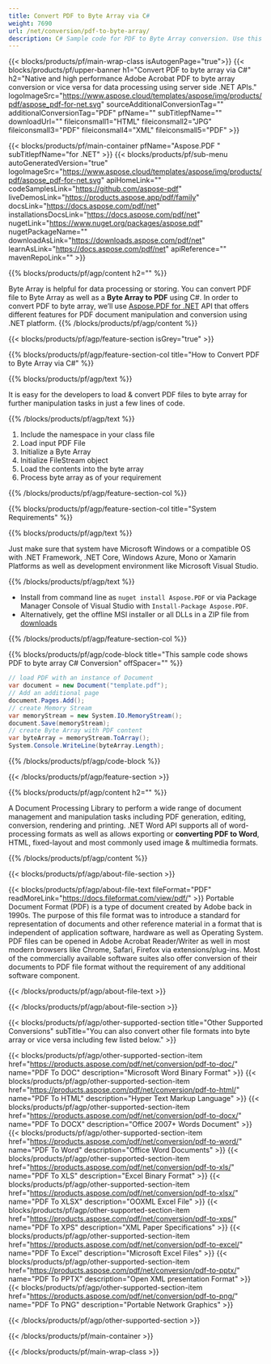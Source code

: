 ```yaml
---
title: Convert PDF to Byte Array via C#
weight: 7690
url: /net/conversion/pdf-to-byte-array/
description: C# Sample code for PDF to Byte Array conversion. Use this code for PDF to Byte Array conversion within VB.NET, Asp.NET or any .NET based application.
---
```


{{< blocks/products/pf/main-wrap-class isAutogenPage="true">}}
{{< blocks/products/pf/upper-banner h1="Convert PDF to byte array via C#" h2="Native and high performance Adobe Acrobat PDF to byte array conversion or vice versa for data processing using server side .NET APIs." logoImageSrc="https://www.aspose.cloud/templates/aspose/img/products/pdf/aspose_pdf-for-net.svg" sourceAdditionalConversionTag="" additionalConversionTag="PDF" pfName="" subTitlepfName="" downloadUrl="" fileiconsmall1="HTML" fileiconsmall2="JPG" fileiconsmall3="PDF" fileiconsmall4="XML" fileiconsmall5="PDF" >}}

{{< blocks/products/pf/main-container pfName="Aspose.PDF " subTitlepfName="for .NET" >}}
{{< blocks/products/pf/sub-menu autoGeneratedVersion="true" logoImageSrc="https://www.aspose.cloud/templates/aspose/img/products/pdf/aspose_pdf-for-net.svg" apiHomeLink="" codeSamplesLink="https://github.com/aspose-pdf" liveDemosLink="https://products.aspose.app/pdf/family" docsLink="https://docs.aspose.com/pdf/net" installationsDocsLink="https://docs.aspose.com/pdf/net" nugetLink="https://www.nuget.org/packages/aspose.pdf" nugetPackageName="" downloadAsLink="https://downloads.aspose.com/pdf/net" learnAsLink="https://docs.aspose.com/pdf/net" apiReference="" mavenRepoLink="" >}}

{{% blocks/products/pf/agp/content h2="" %}}

 Byte Array is helpful for data processing or storing. You can convert PDF file to Byte Array as well as a **Byte Array to PDF** using C#. In order to convert PDF to byte array, we’ll use
 [Aspose.PDF for .NET](https://products.aspose.com/pdf/net)
 API that offers different features for PDF document manipulation and conversion using .NET platform.
{{% /blocks/products/pf/agp/content %}}

{{< blocks/products/pf/agp/feature-section isGrey="true" >}}

{{% blocks/products/pf/agp/feature-section-col title="How to Convert PDF to Byte Array via C#" %}}

{{% blocks/products/pf/agp/text %}}

 It is easy for the developers to load & convert PDF files to byte array for further manipulation tasks in just a few lines of code.

{{% /blocks/products/pf/agp/text %}}

1. Include the namespace in your class file
1. Load input PDF File
1. Initialize a Byte Array
1. Initialize FileStream object
1. Load the contents into the byte array
1. Process byte array as of your requirement

{{% /blocks/products/pf/agp/feature-section-col %}}

{{% blocks/products/pf/agp/feature-section-col title="System Requirements" %}}

{{% blocks/products/pf/agp/text %}}

 Just make sure that system have Microsoft Windows or a compatible OS with .NET Framework, .NET Core, Windows Azure, Mono or Xamarin Platforms as well as development environment like Microsoft Visual Studio.

{{% /blocks/products/pf/agp/text %}}

- Install from command line as <code>nuget install Aspose.PDF</code> or via Package Manager Console of Visual Studio with <code>Install-Package Aspose.PDF</code>.
- Alternatively, get the offline MSI installer or all DLLs in a ZIP file from <a href="https://downloads.aspose.com/pdf/net">downloads</a>

{{% /blocks/products/pf/agp/feature-section-col %}}

{{% blocks/products/pf/agp/code-block title="This sample code shows PDF to byte array C# Conversion" offSpacer="" %}}

```cs
// load PDF with an instance of Document
var document = new Document("template.pdf");
// Add an additional page
document.Pages.Add();
// create Memory Stream
var memoryStream = new System.IO.MemoryStream();
document.Save(memoryStream);
// create Byte Array with PDF content
var byteArray = memoryStream.ToArray();
System.Console.WriteLine(byteArray.Length);
```

{{% /blocks/products/pf/agp/code-block %}}

{{< /blocks/products/pf/agp/feature-section >}}

<!-- aboutfile Starts -->

{{% blocks/products/pf/agp/content h2="" %}}

A Document Processing Library to perform a wide range of document management and manipulation tasks including PDF generation, editing, conversion, rendering and printing. .NET Word API supports all of word-processing formats as well as allows exporting or **converting PDF to Word**, HTML, fixed-layout and most commonly used image & multimedia formats.

{{% /blocks/products/pf/agp/content %}}

{{< blocks/products/pf/agp/about-file-section >}}

{{< blocks/products/pf/agp/about-file-text fileFormat="PDF" readMoreLink="https://docs.fileformat.com/view/pdf/" >}}
Portable Document Format (PDF) is a type of document created by Adobe back in 1990s. The purpose of this file format was to introduce a standard for representation of documents and other reference material in a format that is independent of application software, hardware as well as Operating System. PDF files can be opened in Adobe Acrobat Reader/Writer as well in most modern browsers like Chrome, Safari, Firefox via extensions/plug-ins. Most of the commercially available software suites also offer conversion of their documents to PDF file format without the requirement of any additional software component.

{{< /blocks/products/pf/agp/about-file-text >}}

{{< /blocks/products/pf/agp/about-file-section >}}

<!-- aboutfile Ends -->

{{< blocks/products/pf/agp/other-supported-section title="Other Supported Conversions" subTitle="You can also convert other file formats into byte array or vice versa including few listed below." >}}

{{< blocks/products/pf/agp/other-supported-section-item href="https://products.aspose.com/pdf/net/conversion/pdf-to-doc/" name="PDF To DOC" description="Microsoft Word Binary Format" >}} {{< blocks/products/pf/agp/other-supported-section-item href="https://products.aspose.com/pdf/net/conversion/pdf-to-html/" name="PDF To HTML" description="Hyper Text Markup Language" >}} {{< blocks/products/pf/agp/other-supported-section-item href="https://products.aspose.com/pdf/net/conversion/pdf-to-docx/" name="PDF To DOCX" description="Office 2007+ Words Document" >}} {{< blocks/products/pf/agp/other-supported-section-item href="https://products.aspose.com/pdf/net/conversion/pdf-to-word/" name="PDF To Word" description="Office Word Documents" >}} {{< blocks/products/pf/agp/other-supported-section-item href="https://products.aspose.com/pdf/net/conversion/pdf-to-xls/" name="PDF To XLS" description="Excel Binary Format" >}} {{< blocks/products/pf/agp/other-supported-section-item href="https://products.aspose.com/pdf/net/conversion/pdf-to-xlsx/" name="PDF To XLSX" description="OOXML Excel File" >}} {{< blocks/products/pf/agp/other-supported-section-item href="https://products.aspose.com/pdf/net/conversion/pdf-to-xps/" name="PDF To XPS" description="XML Paper Specifications" >}} {{< blocks/products/pf/agp/other-supported-section-item href="https://products.aspose.com/pdf/net/conversion/pdf-to-excel/" name="PDF To Excel" description="Microsoft Excel Files" >}} {{< blocks/products/pf/agp/other-supported-section-item href="https://products.aspose.com/pdf/net/conversion/pdf-to-pptx/" name="PDF To PPTX" description="Open XML presentation Format" >}} {{< blocks/products/pf/agp/other-supported-section-item href="https://products.aspose.com/pdf/net/conversion/pdf-to-png/" name="PDF To PNG" description="Portable Network Graphics" >}}

{{< /blocks/products/pf/agp/other-supported-section >}}

{{< /blocks/products/pf/main-container >}}

{{< /blocks/products/pf/main-wrap-class >}}
